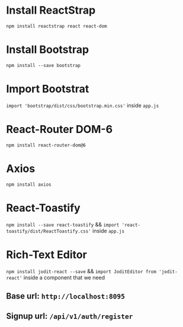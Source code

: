 # Install ReactStrap
`npm install reactstrap react react-dom`

# Install Bootstrap
`npm install --save bootstrap`

# Import Bootstrat
`import 'bootstrap/dist/css/bootstrap.min.css'` inside `app.js`

# React-Router DOM-6
`npm install react-router-dom@6`

# Axios
`npm install axios`

# React-Toastify
`npm install --save react-toastify` && `import 'react-toastify/dist/ReactToastify.css'` inside `app.js`

# Rich-Text Editor
`npm install jodit-react --save` && `import JoditEditor from 'jodit-react'` inside a component that we need


## Base url: `http://localhost:8095`
## Signup url: `/api/v1/auth/register`